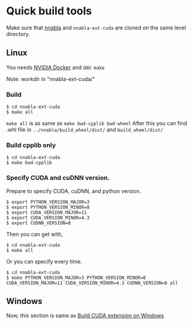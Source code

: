 # Quick build tools

Make sure that [nnabla](https://github.com/sony/nnabla) and `nnabla-ext-cuda` are cloned on the same level directory.

## Linux

You needs [NVIDIA Docker](https://github.com/NVIDIA/nvidia-docker) and `GNU make`

Note: workdir in "nnabla-ext-cuda/"

### Build
```
$ cd nnabla-ext-cuda
$ make all
```
`make all` is as same as `make bwd-cpplib bwd-wheel`
After this you can find .whl file in `../nnabla/build_wheel/dist/` and `build_wheel/dist/`

### Build cpplib only
```
$ cd nnabla-ext-cuda
$ make bwd-cpplib
```

### Specify CUDA and cuDNN version.

Prepare to specify CUDA, cuDNN, and python version.
```
$ export PYTHON_VERSION_MAJOR=3
$ export PYTHON_VERSION_MINOR=8
$ export CUDA_VERSION_MAJOR=11
$ export CUDA_VERSION_MINOR=4.3
$ export CUDNN_VERSION=8
```

Then you can get with,
```
$ cd nnabla-ext-cuda
$ make all
```

Or you can specify every time.
```
$ cd nnabla-ext-cuda
$ make PYTHON_VERSION_MAJOR=3 PYTHON_VERSION_MINOR=8 CUDA_VERSION_MAJOR=11 CUDA_VERSION_MINOR=4.3 CUDNN_VERSION=8 all
```

## Windows

Now, this section is same as [Build CUDA extension on Windows](build_windows.md)

